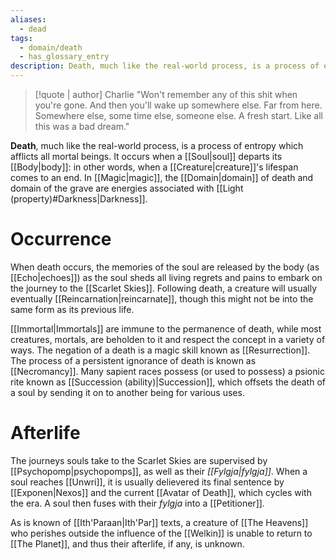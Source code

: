 ```yaml
---
aliases:
  - dead
tags:
  - domain/death
  - has_glossary_entry
description: Death, much like the real-world process, is a process of entropy which afflicts all mortal beings.
---
```

>[!quote | author] Charlie
>"Won't remember any of this shit when you're gone. And then you'll wake up somewhere else. Far from here. Somewhere else, some time else, someone else. A fresh start. Like all this was a bad dream."

**Death**, much like the real-world process, is a process of entropy which afflicts all mortal beings. It occurs when a [[Soul|soul]] departs its [[Body|body]]: in other words, when a [[Creature|creature]]'s lifespan comes to an end. In [[Magic|magic]], the [[Domain|domain]] of death and domain of the grave are energies associated with [[Light (property)#Darkness|Darkness]].
# Occurrence
When death occurs, the memories of the soul are released by the body (as [[Echo|echoes]]) as the soul sheds all living regrets and pains to embark on the journey to the [[Scarlet Skies]]. Following death, a creature will usually eventually [[Reincarnation|reincarnate]], though this might not be into the same form as its previous life.

[[Immortal|Immortals]] are immune to the permanence of death, while most creatures, mortals, are beholden to it and respect the concept in a variety of ways. The negation of a death is a magic skill known as [[Resurrection]]. The process of a persistent ignorance of death is known as [[Necromancy]]. Many sapient races possess (or used to possess) a psionic rite known as [[Succession (ability)|Succession]], which offsets the death of a soul by sending it on to another being for various uses.
# Afterlife
The journeys souls take to the Scarlet Skies are supervised by [[Psychopomp|psychopomps]], as well as their *[[Fylgja|fylgja]]*. When a soul reaches [[Unwri]], it is usually delievered its final sentence by [[Exponen|Nexos]] and the current [[Avatar of Death]], which cycles with the era. A soul then fuses with their *fylgja* into a [[Petitioner]].

As is known of [[Ith'Paraan|Ith'Par]] texts, a creature of [[The Heavens]] who perishes outside the influence of the [[Welkin]] is unable to return to [[The Planet]], and thus their afterlife, if any, is unknown.

